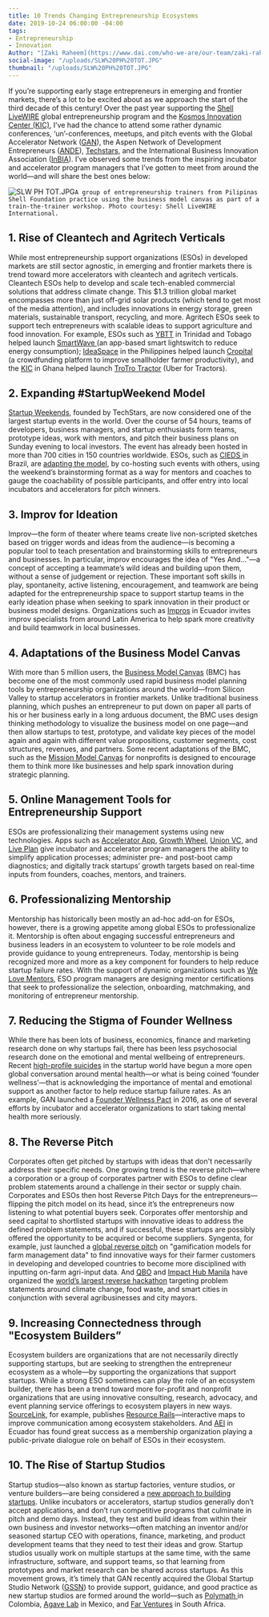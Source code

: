 ```yaml
---
title: 10 Trends Changing Entrepreneurship Ecosystems
date: 2019-10-24 06:00:00 -04:00
tags:
- Entrepreneurship
- Innovation
Author: "[Zaki Raheem](https://www.dai.com/who-we-are/our-team/zaki-raheem)"
social-image: "/uploads/SLW%20PH%20TOT.JPG"
thumbnail: "/uploads/SLW%20PH%20TOT.JPG"
---
```


If you’re supporting early stage entrepreneurs in emerging and frontier markets, there’s a lot to be excited about as we approach the start of the third decade of this century! Over the past year supporting the [Shell LiveWIRE](https://www.dai.com/our-work/projects/worldwide-shell-livewire-global-consultancy) global entrepreneurship program and the [Kosmos Innovation Center (KIC)](https://www.dai.com/our-work/projects/ghana-kosmos-innovation-center-kic), I’ve had the chance to attend some rather dynamic conferences, ‘un’-conferences, meetups, and pitch events with the Global Accelerator Network ([GAN](https://www.gan.co/)), the Aspen Network of Development Entrepreneurs ([ANDE](http://andeglobal.org/)), [Techstars](https://www.techstars.com/), and the International Business Innovation Association ([InBIA](https://inbia.org/)). I’ve observed some trends from the inspiring incubator and accelerator program managers that I’ve gotten to meet from around the world—and will share the best ones below:

<!--more-->

![SLW PH TOT.JPG](/uploads/SLW%20PH%20TOT.JPG)`A group of entrepreneurship trainers from Pilipinas Shell Foundation practice using the business model canvas as part of a train-the-trainer workshop. Photo courtesy: Shell LiveWIRE International.`

## 1. Rise of Cleantech and Agritech Verticals

While most entrepreneurship support organizations (ESOs) in developed markets are still sector agnostic, in emerging and frontier markets there is trend toward more accelerators with cleantech and agritech verticals. Cleantech ESOs help to develop and scale tech-enabled commercial solutions that address climate change. This $1.3 trillion global market encompasses more than just off-grid solar products (which tend to get most of the media attention), and includes innovations in energy storage, green materials, sustainable transport, recycling, and more. Agritech ESOs seek to support tech entrepreneurs with scalable ideas to support agriculture and food innovation. For example, ESOs such as [YBTT](https://www.facebook.com/yourybtt/) in Trinidad and Tobago helped launch [SmartWave ](https://www.facebook.com/SmartwaveCaribbean/) (an app-based smart lightswitch to reduce energy consumption); [IdeaSpace](http://www.ideaspacefoundation.org/) in the Philippines helped launch [Cropital](https://www.cropital.com/) (a crowdfunding platform to improve smallholder farmer productivity), and the [KIC](https://www.kosmosinnovationcenter.com/) in Ghana helped launch [TroTro Tractor](https://www.trotrotractor.com/) (Uber for Tractors).

## 2. Expanding #StartupWeekend Model

[Startup Weekends](https://startupweekend.org/), founded by TechStars, are now considered one of the largest startup events in the world. Over the course of 54 hours, teams of developers, business managers, and startup enthusiasts form teams, prototype ideas, work with mentors, and pitch their business plans on Sunday evening to local investors. The event has already been hosted in more than 700 cities in 150 countries worldwide. ESOs, such as [CIEDS ](https://www.cieds.org.br/)in Brazil, are [adapting the model](https://www.livewire.shell/what-is-shell-livewire/news/brazil-holds-selection-weekend.html), by co-hosting such events with others, using the weekend’s brainstorming format as a way for mentors and coaches to gauge the coachability of possible participants, and offer entry into local incubators and accelerators for pitch winners.

## 3. Improv for Ideation

Improv—the form of theater where teams create live non-scripted sketches based on trigger words and ideas from the audience—is becoming a popular tool to teach presentation and brainstorming skills to entrepreneurs and businesses. In particular, improv encourages the idea of "Yes And…"—a concept of accepting a teammate’s wild ideas and building upon them, without a sense of judgement or rejection. These important soft skills in play, spontaneity, active listening, encouragement, and teamwork are being adapted for the entrepreneurship space to support startup teams in the early ideation phase when seeking to spark innovation in their product or business model designs. Organizations such as [Impros](http://www.impros.org/) in Ecuador invites improv specialists from around Latin America to help spark more creativity and build teamwork in local businesses.

## 4. Adaptations of the Business Model Canvas

With more than 5 million users, the [Business Model Canvas](http://strategyzer.com/) (BMC) has become one of the most commonly used rapid business model planning tools by entrepreneurship organizations around the world—from Silicon Valley to startup accelerators in frontier markets. Unlike traditional business planning, which pushes an entrepreneur to put down on paper all parts of his or her business early in a long arduous document, the BMC uses design thinking methodology to visualize the business model on one page—and then allow startups to test, prototype, and validate key pieces of the model again and again with different value propositions, customer segments, cost structures, revenues, and partners. Some recent adaptations of the BMC, such as the [Mission Model Canvas](https://www.afwerx.af.mil/resources/Mission-Model-Canvas-Editable-2.pdf) for nonprofits is designed to encourage them to think more like businesses and help spark innovation during strategic planning.

## 5. Online Management Tools for Entrepreneurship Support

ESOs are professionalizing their management systems using new technologies. Apps such as [Accelerator App](http://acceleratorapp.co/), [Growth Wheel](https://www.growthwheel.com/), [Union VC,](https://union.vc/) and [Live Plan](https://www.liveplan.com/) give incubator and accelerator program managers the ability to simplify application processes; administer pre- and post-boot camp diagnostics; and digitally track startups’ growth targets based on real-time inputs from founders, coaches, mentors, and trainers.

## 6. Professionalizing Mentorship

Mentorship has historically been mostly an ad-hoc add-on for ESOs, however, there is a growing appetite among global ESOs to professionalize it. Mentorship is often about engaging successful entrepreneurs and business leaders in an ecosystem to volunteer to be role models and provide guidance to young entrepreneurs. Today, mentorship is being recognized more and more as a key component for founders to help reduce startup failure rates. With the support of dynamic organizations such as [We Love Mentors](https://welovementors.com/), ESO program managers are designing mentor certifications that seek to professionalize the selection, onboarding, matchmaking, and monitoring of entrepreneur mentorship.

## 7. Reducing the Stigma of Founder Wellness

While there has been lots of business, economics, finance and marketing research done on why startups fail,  there has been less psychosocial research done on the emotional and mental wellbeing of entrepreneurs. Recent [high-profile suicides](https://www.businessinsider.com/austen-heinzs-suicide-and-depression-in-startups-2015-7) in the startup world have begun a more open global conversation around mental health—or what is being coined ‘founder wellness’—that is acknowledging the importance of mental and emotional support as another factor to help reduce startup failure rates. As an example, GAN launched a [Founder Wellness Pact](https://www.gan.co/blog/the-founder-wellness-pact-how-accelerators-are-addressing-depression-among-founders/) in 2016, as one of several efforts by incubator and accelerator organizations to start taking mental health more seriously.

## 8. The Reverse Pitch

Corporates often get pitched by startups with ideas that don't necessarily address their specific needs. One growing trend is the reverse pitch—where a corporation or a group of corporates partner with ESOs to define clear problem statements around a challenge in their sector or supply chain. Corporates and ESOs then host Reverse Pitch Days for the entrepreneurs—flipping the pitch model on its head, since it’s the entrepreneurs now listening to what potential buyers seek. Corporates offer mentorship and seed capital to shortlisted startups with innovative ideas to address the defined problem statements, and if successful, these startups are possibly offered the opportunity to be acquired or become suppliers. Syngenta, for example, just launched a [global reverse pitch](https://www.auri.org/2019/02/reversepitch/) on "gamification models for farm management data" to find innovative ways for their farmer customers in developing and developed countries to become more disciplined with inputting on-farm agri-input data. And [QBO](https://qbo.com.ph/) and [Impact Hub Manila](https://impacthub.ph/) have organized the [world’s largest reverse hackathon](https://www.impact2050.com/impact-hackathon/) targeting problem statements around climate change, food waste, and smart cities in conjunction with several agribusinesses and city mayors.

## 9. Increasing Connectedness through "Ecosystem Builders”

Ecosystem builders are organizations that are not necessarily directly supporting startups, but are seeking to strengthen the entrepreneur ecosystem as a whole—by supporting the organizations that support startups. While a strong ESO sometimes can play the role of an ecosystem builder, there has been a trend toward more for-profit and nonprofit organizations that are using innovative consulting, research, advocacy, and event planning service offerings to ecosystem players in new ways. [SourceLink](https://www.kcsourcelink.com/), for example, publishes [Resource Rails](https://www.kcsourcelink.com/blog/post/blog/2017/06/13/take-a-ride-on-the-kcsourcelink-resource-rail)—interactive maps to improve communication among ecosystem stakeholders. And [AEI](http://www.aei.ec/en/home/) in Ecuador has found great success as a membership organization playing a public-private dialogue role on behalf of ESOs in their ecosystem.

## 10. The Rise of Startup Studios

Startup studios—also known as startup factories, venture studios, or venture builders—are being considered a [new approach to building startups](https://www.gssn.co/media). Unlike incubators or accelerators, startup studios generally don’t accept applications, and don’t run competitive programs that culminate in pitch and demo days. Instead, they test and build ideas from within their own business and investor networks—often matching an inventor and/or seasoned startup CEO with operations, finance, marketing, and product development teams that they need to test their ideas and grow. Startup studios usually work on multiple startups at the same time, with the same infrastructure, software, and support teams, so that learning from prototypes and market research can be shared across startups. As this movement grows, it’s timely that GAN recently acquired the Global Startup Studio Network ([GSSN](https://www.gssn.co/)) to provide support, guidance, and good practice as new startup studios are formed around the world—such as [Polymath ](https://polymathv.com/)in Colombia, [Agave Lab](http://www.agavelab.com/) in Mexico, and [Far Ventures](http://www.far-ventures.com/) in South Africa.